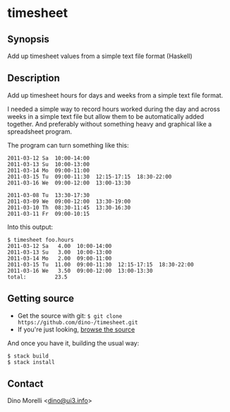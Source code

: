 # timesheet


## Synopsis

Add up timesheet values from a simple text file format (Haskell)


## Description

Add up timesheet hours for days and weeks from a simple text file format.

I needed a simple way to record hours worked during the day and across weeks in a simple text file but allow them to be automatically added together. And preferably without something heavy and graphical like a spreadsheet program.

The program can turn something like this:

    2011-03-12 Sa  10:00-14:00
    2011-03-13 Su  10:00-13:00
    2011-03-14 Mo  09:00-11:00
    2011-03-15 Tu  09:00-11:30  12:15-17:15  18:30-22:00
    2011-03-16 We  09:00-12:00  13:00-13:30

    2011-03-08 Tu  13:30-17:30
    2011-03-09 We  09:00-12:00  13:30-19:00
    2011-03-10 Th  08:30-11:45  13:30-16:30
    2011-03-11 Fr  09:00-10:15


Into this output:

    $ timesheet foo.hours 
    2011-03-12 Sa   4.00  10:00-14:00
    2011-03-13 Su   3.00  10:00-13:00
    2011-03-14 Mo   2.00  09:00-11:00
    2011-03-15 Tu  11.00  09:00-11:30  12:15-17:15  18:30-22:00
    2011-03-16 We   3.50  09:00-12:00  13:00-13:30
    total:         23.5


## Getting source

- Get the source with git: `$ git clone https://github.com/dino-/timesheet.git`
- If you're just looking, [browse the source](https://github.com/dino-/timesheet)

And once you have it, building the usual way:

    $ stack build
    $ stack install


## Contact

Dino Morelli <[dino@ui3.info](mailto:dino@ui3.info)>
